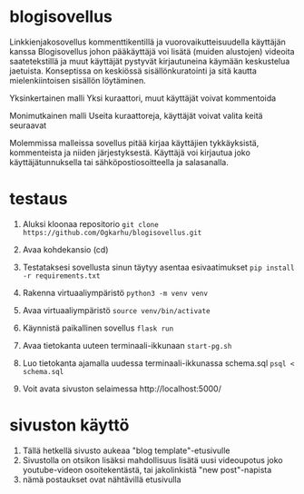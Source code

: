 # blogisovellus
Linkkienjakosovellus kommenttikentillä ja vuorovaikutteisuudella käyttäjän kanssa
Blogisovellus johon pääkäyttäjä voi lisätä (muiden alustojen) videoita saatetekstillä ja muut käyttäjät pystyvät kirjautuneina käymään keskustelua jaetuista.
Konseptissa on keskiössä sisällönkuratointi ja sitä kautta mielenkiintoisen sisällön löytäminen.

Yksinkertainen malli
Yksi kuraattori, muut käyttäjät voivat kommentoida

Monimutkainen malli
Useita kuraattoreja, käyttäjät voivat valita keitä seuraavat

Molemmissa malleissa sovellus pitää kirjaa käyttäjien tykkäyksistä, kommenteista ja niiden järjestyksestä.
Käyttäjä voi kirjautua joko käyttäjätunnuksella tai sähköpostiosoitteella ja salasanalla.

# testaus
1. Aluksi kloonaa repositorio
    ```git clone https://github.com/Ogkarhu/blogisovellus.git```
2. Avaa kohdekansio (cd)

3. Testataksesi sovellusta sinun täytyy asentaa esivaatimukset
    ```pip install -r requirements.txt```

4. Rakenna virtuaaliympäristö
    ```python3 -m venv venv```

5. Avaa virtuaaliympäristö
    ```source venv/bin/activate```


6. Käynnistä paikallinen sovellus
    ```flask run```

7. Avaa tietokanta uuteen terminaali-ikkunaan 
    ```start-pg.sh```

8. Luo tietokanta ajamalla uudessa terminaali-ikkunassa schema.sql
    ```psql < schema.sql```

9. Voit avata sivuston selaimessa
    http://localhost:5000/

# sivuston käyttö
1. Tällä hetkellä sivusto aukeaa "blog template"-etusivulle
2. Sivustolla on otsikon lisäksi mahdollisuus lisätä uusi videoupotus 
joko youtube-videon osoitekentästä, tai jakolinkistä "new post"-napista
3. nämä postaukset ovat nähtävillä etusivulla



